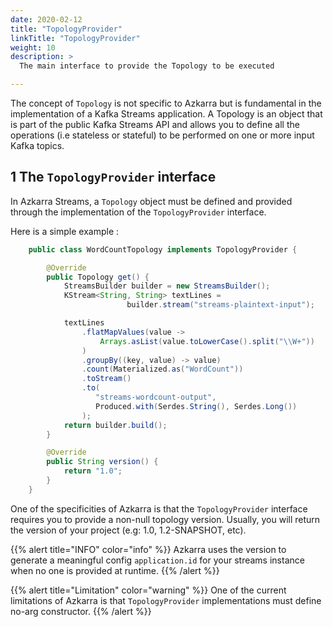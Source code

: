 ```yaml
---
date: 2020-02-12
title: "TopologyProvider"
linkTitle: "TopologyProvider"
weight: 10
description: >
  The main interface to provide the Topology to be executed

---
```



The concept of `Topology` is not specific to Azkarra but is fundamental in the implementation of a Kafka Streams application. A Topology is an object that is part of the public Kafka Streams API and allows you to define all the operations (i.e stateless or stateful) to be performed on one or more input Kafka topics.


## 1 The `TopologyProvider` interface

In Azkarra Streams, a `Topology` object must be defined and provided through the implementation of the `TopologyProvider` interface.

Here is a simple example : 


```java
    public class WordCountTopology implements TopologyProvider {

        @Override
        public Topology get() {                       
            StreamsBuilder builder = new StreamsBuilder();
            KStream<String, String> textLines = 
                          builder.stream("streams-plaintext-input");

            textLines
                .flatMapValues(value ->
                    Arrays.asList(value.toLowerCase().split("\\W+"))
                )
                .groupBy((key, value) -> value)
                .count(Materialized.as("WordCount"))
                .toStream()
                .to(
                   "streams-wordcount-output",
                   Produced.with(Serdes.String(), Serdes.Long())
                );
            return builder.build();
        }

        @Override
        public String version() {
            return "1.0";
        }
    }
```

One of the specificities of Azkarra is that the `TopologyProvider` interface requires you to provide a non-null topology version. 
Usually, you will return the version of your project (e.g: 1.0, 1.2-SNAPSHOT, etc).

{{% alert title="INFO" color="info" %}}
Azkarra uses the version to generate a meaningful config `application.id` for your streams instance when no one is provided at runtime.
{{% /alert %}}


{{% alert title="Limitation" color="warning" %}}
One of the current limitations of Azkarra is that `TopologyProvider` implementations must define no-arg constructor. 
{{% /alert %}}
